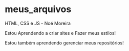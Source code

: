# meus_arquivos
HTML, CSS e JS - Noé Moreira

Estou Aprendendo a criar sites e Fazer meus estilos!

Estou também aprendendo gerenciar meus repositórios!